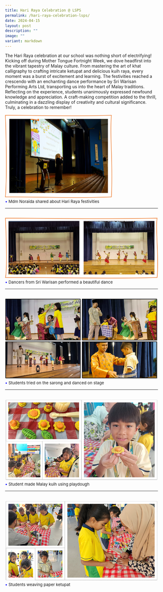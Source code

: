 ```yaml
---
title: Hari Raya Celebration @ LSPS
permalink: /hari-raya-celebration-lsps/
date: 2024-04-15
layout: post
description: ""
image: ""
variant: markdown
---
```

The Hari Raya celebration at our school was nothing short of electrifying! Kicking off during Mother Tongue Fortnight Week, we dove headfirst into the vibrant tapestry of Malay culture. From mastering the art of khat calligraphy to crafting intricate ketupat and delicious kuih raya, every moment was a burst of excitement and learning. The festivities reached a crescendo with an enchanting dance performance by Sri Warisan Performing Arts Ltd, transporting us into the heart of Malay traditions. Reflecting on the experience, students unanimously expressed newfound knowledge and appreciation. A craft-making competition added to the thrill, culminating in a dazzling display of creativity and cultural significance. Truly, a celebration to remember!
<br><br>
<img src="/images/Happenings/HR/hari_raya_1.png" style="width: 70%; height: 70%;">
<br>
<span style="font-size:10pt;">
<span style="color:blue;">•</span> Mdm Noraida shared about Hari Raya festivities</span>
<hr><br>
<img src="/images/Happenings/HR/hari_raya_2.png">
<br>
<span style="font-size:10pt;">
<span style="color:blue;">•</span> Dancers from Sri Warisan performed a beautiful dance</span>
<hr><br>
<img src="/images/Happenings/HR/hari_raya_3.png">
<br>
<span style="font-size:10pt;">
<span style="color:blue;">•</span> Students tried on the sarong and danced on stage</span>
<hr><br>
<img src="/images/Happenings/HR/hari_raya_4.png">
<br>
<span style="font-size:10pt;">
<span style="color:blue;">•</span> Student made Malay kuih using playdough</span>
<hr><br>
<img src="/images/Happenings/HR/hari_raya_5.png">
<br>
<span style="font-size:10pt;">
<span style="color:blue;">•</span> Students weaving paper ketupat</span>